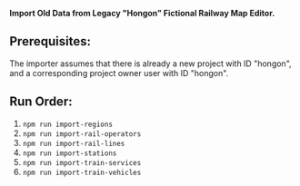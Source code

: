 **Import Old Data from Legacy "Hongon" Fictional Railway Map Editor.**

## Prerequisites:

The importer assumes that there is already a new project with ID "hongon", and a corresponding project owner user with ID "hongon".

## Run Order:
1. ```npm run import-regions```
2. ```npm run import-rail-operators```
3. ```npm run import-rail-lines```
4. ```npm run import-stations```
5. ```npm run import-train-services```
6. ```npm run import-train-vehicles```